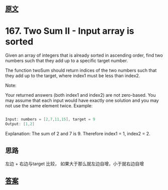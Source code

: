 
## [原文](https://leetcode.com/problems/two-sum-ii-input-array-is-sorted/)

# 167. Two Sum II - Input array is sorted



Given an array of integers that is already sorted in ascending order, find two numbers such that they add up to a specific target number.

The function twoSum should return indices of the two numbers such that they add up to the target, where index1 must be less than index2.

Note:

Your returned answers (both index1 and index2) are not zero-based.
You may assume that each input would have exactly one solution and you may not use the same element twice.
Example:
```java

Input: numbers = [2,7,11,15], target = 9
Output: [1,2]

```
Explanation: The sum of 2 and 7 is 9. Therefore index1 = 1, index2 = 2.

## 思路

 左边 + 右边与target 比较， 如果大于那么就左边自增，小于就右边自增

## [答案](/algorithms-demo/src/main/java/space/pankui/leetcode/algorithms/No167_Two_Sum_II_Input_array_is_sorted.java)
